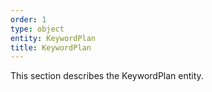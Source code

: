 ```yaml
---
order: 1
type: object
entity: KeywordPlan
title: KeywordPlan
---
```


This section describes the KeywordPlan entity.
